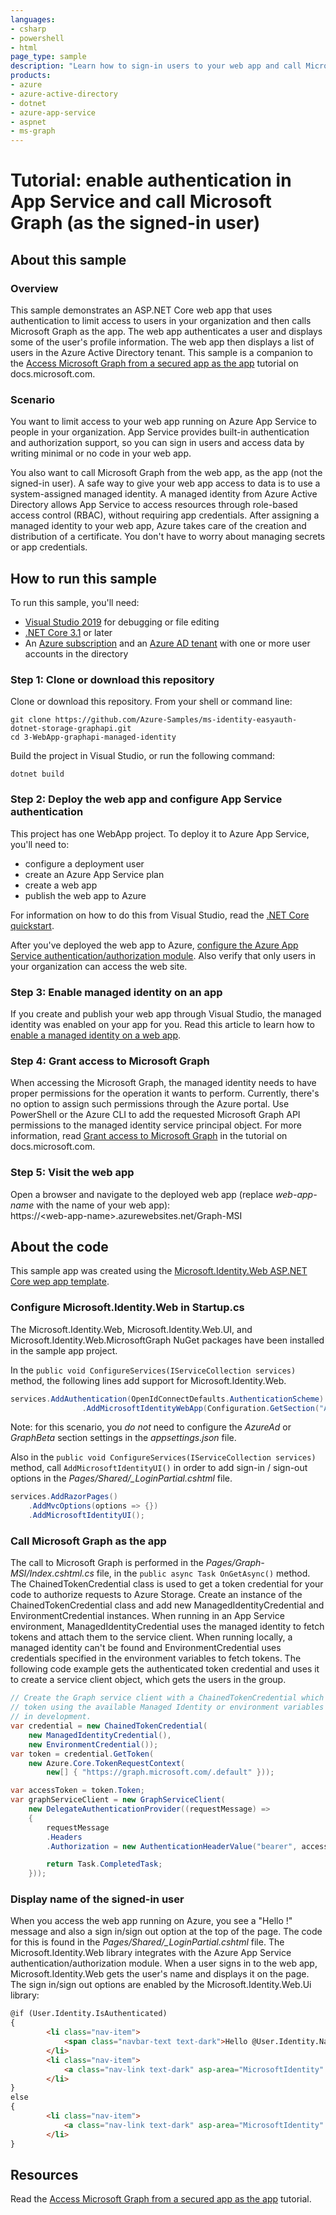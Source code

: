 ```yaml
---
languages:
- csharp
- powershell
- html
page_type: sample
description: "Learn how to sign-in users to your web app and call Microsoft Graph (as the app)."
products:
- azure
- azure-active-directory
- dotnet
- azure-app-service
- aspnet
- ms-graph
---
```

# Tutorial: enable authentication in App Service and call Microsoft Graph (as the signed-in user)

## About this sample
### Overview
This sample demonstrates an ASP.NET Core web app that uses authentication to limit access to users in your organization​ and then calls Microsoft Graph as the app.  The web app authenticates a user and displays some of the user's profile information.  The web app then displays a list of users in the Azure Active Directory tenant. This sample is a companion to the [Access Microsoft Graph from a secured app as the app](https://docs.microsoft.com/azure/app-service/scenario-secure-app-access-microsoft-graph-as-app) tutorial on docs.microsoft.com.

### Scenario
You want to limit access to your web app running on Azure App Service to people in your organization. App Service provides built-in authentication and authorization support, so you can sign in users and access data by writing minimal or no code in your web app.

You also want to call Microsoft Graph from the web app, as the app (not the signed-in user). A safe way to give your web app access to data is to use a system-assigned managed identity. A managed identity from Azure Active Directory allows App Service to access resources through role-based access control (RBAC), without requiring app credentials. After assigning a managed identity to your web app, Azure takes care of the creation and distribution of a certificate. You don't have to worry about managing secrets or app credentials.

## How to run this sample

To run this sample, you'll need:
- [Visual Studio 2019](https://visualstudio.microsoft.com/) for debugging or file editing
- [.NET Core 3.1](https://dotnet.microsoft.com/) or later
- An [Azure subscription](https://docs.microsoft.com/azure/guides/developer/azure-developer-guide#understanding-accounts-subscriptions-and-billing) and an [Azure AD tenant](https://docs.microsoft.com/azure/active-directory/develop/quickstart-create-new-tenant) with one or more user accounts in the directory

### Step 1: Clone or download this repository

Clone or download this repository. From your shell or command line:

```
git clone https://github.com/Azure-Samples/ms-identity-easyauth-dotnet-storage-graphapi.git
cd 3-WebApp-graphapi-managed-identity
```

Build the project in Visual Studio, or run the following command:

```
dotnet build
```

### Step 2: Deploy the web app and configure App Service authentication

This project has one WebApp project. To deploy it to Azure App Service, you'll need to:

- configure a deployment user
- create an Azure App Service plan
- create a web app
- publish the web app to Azure

For information on how to do this from Visual Studio, read the [.NET Core quickstart](https://docs.microsoft.com/en-us/azure/app-service/quickstart-dotnetcore).  

After you've deployed the web app to Azure, [configure the Azure App Service authentication/authorization module](https://docs.microsoft.com/azure/app-service/scenario-secure-app-authentication-app-service).  Also verify that only users in your organization can access the web site.

### Step 3: Enable managed identity on an app

If you create and publish your web app through Visual Studio, the managed identity was enabled on your app for you.  Read this article to learn how to [enable a managed identity on a web app](https://docs.microsoft.com/azure/app-service/scenario-secure-app-access-storage#enable-managed-identity-on-an-app).

### Step 4: Grant access to Microsoft Graph

When accessing the Microsoft Graph, the managed identity needs to have proper permissions for the operation it wants to perform. Currently, there's no option to assign such permissions through the Azure portal. Use PowerShell or the Azure CLI to add the requested Microsoft Graph API permissions to the managed identity service principal object. For more information, read [Grant access to Microsoft Graph](https://docs.microsoft.com/azure/app-service/scenario-secure-app-access-microsoft-graph-as-app#grant-access-to-microsoft-graph) in the tutorial on docs.microsoft.com.

### Step 5: Visit the web app

Open a browser and navigate to the deployed web app (replace *web-app-name* with the name of your web app):  
https://&lt;web-app-name&gt;.azurewebsites.net/Graph-MSI

## About the code

This sample app was created using the [Microsoft.Identity.Web ASP.NET Core wep app template](https://github.com/AzureAD/microsoft-identity-web/wiki#asp-net-core-web-app-and-web-api-project-templates).

### Configure Microsoft.Identity.Web in Startup.cs

The Microsoft.Identity.Web, Microsoft.Identity.Web.UI, and Microsoft.Identity.Web.MicrosoftGraph NuGet packages have been installed in the sample app project. 

In the `public void ConfigureServices(IServiceCollection services)` method, the following lines add support for Microsoft.Identity.Web.

```csharp
services.AddAuthentication(OpenIdConnectDefaults.AuthenticationScheme)
                .AddMicrosoftIdentityWebApp(Configuration.GetSection("AzureAd"));
```

Note: for this scenario, you *do not* need to configure the *AzureAd* or *GraphBeta* section settings in the *appsettings.json* file.

Also in the `public void ConfigureServices(IServiceCollection services)` method, call `AddMicrosoftIdentityUI()` in order to add sign-in / sign-out options in the *Pages/Shared/_LoginPartial.cshtml* file.

```csharp
services.AddRazorPages()
    .AddMvcOptions(options => {})
    .AddMicrosoftIdentityUI();
```

### Call Microsoft Graph as the app
The call to Microsoft Graph is performed in the *Pages/Graph-MSI/Index.cshtml.cs* file, in the `public async Task OnGetAsync()` method. The ChainedTokenCredential class is used to get a token credential for your code to authorize requests to Azure Storage. Create an instance of the ChainedTokenCredential class and add new ManagedIdentityCredential and EnvironmentCredential instances. When running in an App Service environment, ManagedIdentityCredential uses the managed identity to fetch tokens and attach them to the service client. When running locally, a managed identity can't be found and EnvironmentCredential uses credentials specified in the environment variables to fetch tokens.  The following code example gets the authenticated token credential and uses it to create a service client object, which gets the users in the group.

```csharp
// Create the Graph service client with a ChainedTokenCredential which gets an access
// token using the available Managed Identity or environment variables if running
// in development.
var credential = new ChainedTokenCredential(
    new ManagedIdentityCredential(),
    new EnvironmentCredential());
var token = credential.GetToken(
    new Azure.Core.TokenRequestContext(
        new[] { "https://graph.microsoft.com/.default" }));

var accessToken = token.Token;
var graphServiceClient = new GraphServiceClient(
    new DelegateAuthenticationProvider((requestMessage) =>
    {
        requestMessage
        .Headers
        .Authorization = new AuthenticationHeaderValue("bearer", accessToken);

        return Task.CompletedTask;
    }));
```

### Display name of the signed-in user
When you access the web app running on Azure, you see a "Hello <user-name>!" message and also a sign in/sign out option at the top of the page.  The code for this is found in the *Pages/Shared/_LoginPartial.cshtml* file.  The Microsoft.Identity.Web library integrates with the Azure App Service authentication/authorization module.  When a user signs in to the web app, Microsoft.Identity.Web gets the user's name and displays it on the page.  The sign in/sign out options are enabled by the Microsoft.Identity.Web.Ui library:

```html
@if (User.Identity.IsAuthenticated)
{
        <li class="nav-item">
            <span class="navbar-text text-dark">Hello @User.Identity.Name!</span>
        </li>
        <li class="nav-item">
            <a class="nav-link text-dark" asp-area="MicrosoftIdentity" asp-controller="Account" asp-action="SignOut">Sign out</a>
        </li>
}
else
{
        <li class="nav-item">
            <a class="nav-link text-dark" asp-area="MicrosoftIdentity" asp-controller="Account" asp-action="SignIn">Sign in</a>
        </li>
}
```

## Resources

Read the [Access Microsoft Graph from a secured app as the app](https://docs.microsoft.com/azure/app-service/scenario-secure-app-access-microsoft-graph-as-app) tutorial.
